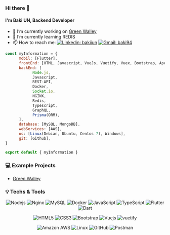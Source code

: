 ### Hi there 👋 
#### I'm Baki UN, Backend Developer

- 🔭 I’m currently working on [Green Walley](https://github.com/bakiiun/greenwalley)
- 🌱 I’m currently learning REDIS
- 📫 How to reach me: [![Linkedin: bakiiun](https://img.shields.io/badge/-bakiiun-blue?style=flat&logo=Linkedin&logoColor=white&link=https://www.linkedin.com/in/bakiun/)](https://www.linkedin.com/in/bakiun/) [![Gmail: baki94](https://img.shields.io/badge/-baki94@gmail.com-e64036?style=flat&logo=Gmail&logoColor=white&link=mailto:baki94@gmail.com)](mailto:baki94@gmail.com)

```javascript
const myInformation = {
      mobil: [Flutter],
      frontEnd: [HTML, Javascript, VueJs, Vuetify, Vuex, Bootstrap, Apexchart, D3JS],
      backEnd: [
            Node.js, 
            Javascript, 
            REST-API, 
            Docker, 
            Socket.io, 
            NGINX,  
            Redis, 
            Typescript,
            GraphQL,
            Prisma(ORM),
      ],
      database: [MySQL, MongoDB],
      webServices: [AWS],
      os: [Linux(Debian, Ubuntu, Centos 7), Windows],
      git: [Github],
}

export default { myInformation }
```

### 💻 Example Projects

* [Green Walley](https://github.com/bakiiun/greenwalley)

### 💡 Techs & Tools

<span align='center'>
  
  ![Nodejs](https://img.shields.io/badge/-Nodejs-333?style=flat&logo=Node.js)
![Nginx](https://img.shields.io/badge/-Nginx-333?style=flat&logo=nginx)
![MySQL](https://img.shields.io/badge/-MySQL-333?style=flat&logo=mysql)
![Docker](https://img.shields.io/badge/-Docker-333?style=flat&logo=docker)
![JavaScript](https://img.shields.io/badge/-JavaScript-333?style=flat&logo=javascript)
![TypeScript](https://img.shields.io/badge/-TypeScript-333?style=flat&logo=typescript)
![Flutter](https://img.shields.io/badge/-Flutter-333?style=flat&logo=flutter)
![Dart](https://img.shields.io/badge/-Dart-333?style=flat&logo=dart)

![HTML5](https://img.shields.io/badge/-HTML5-333?style=flat&logo=html5&logoColor=white)
![CSS3](https://img.shields.io/badge/-CSS3-333?style=flat&logo=css3)
![Bootstrap](https://img.shields.io/badge/-Bootstrap-333?style=flat&logo=bootstrap)
![Vuejs](https://img.shields.io/badge/-Vuejs-333?style=flat-square&logo=Vue.js)
![vuetify](https://img.shields.io/badge/-Vuetify-333?style=flat&logo=vuetify)

![Amazon AWS](https://img.shields.io/badge/Amazon%20AWS-333?style=flat&logo=amazon-aws)
![Linux](https://img.shields.io/badge/-Linux-333?style=flat&logo=linux)
![GitHub](https://img.shields.io/badge/-GitHub-333?style=flat&logo=github)
![Postman](https://img.shields.io/badge/-Postman-333?style=flat&logo=postman)
</span>
